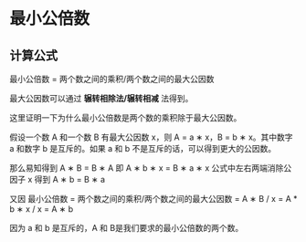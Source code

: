 # 最小公倍数

## 计算公式

最小公倍数 = 两个数之间的乘积/两个数之间的最大公因数

最大公因数可以通过 **辗转相除法/辗转相减** 法得到。

这里证明一下为什么最小公倍数是两个数的乘积除于最大公因数。

假设一个数 A 和一个数 B 有最大公因数 x，则 A = a ∗ x，B = b ∗ x。其中数字 a 和数字 b 是互斥的。如果 a 和 b 不是互斥的话，可以得到更大的公因数。

那么易知得到 
A ∗ B = B ∗ A 
即 
A ∗ b ∗ x = B ∗ a ∗ x
公式中左右两端消除公因子 x 得到 
A ∗ b = B ∗ a 

又因 最小公倍数 = 两个数之间的乘积/两个数之间的最大公因数 = A ∗ B / x = A * b ∗ x / x = A ∗ b

因为 a 和 b 是互斥的，A 和 B是我们要求的最小公倍数的两个数。
